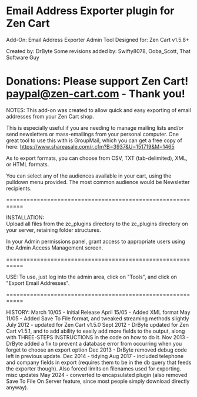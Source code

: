 # Email Address Exporter plugin for Zen Cart 

Add-On: Email Address Exporter Admin Tool
Designed for: Zen Cart v1.5.8+ 

Created by: DrByte
Some revisions added by: Swifty8078, Ooba_Scott, That Software Guy 

Donations:  Please support Zen Cart!  paypal@zen-cart.com  - Thank you!
===========================================================

NOTES:
This add-on was created to allow quick and easy exporting of email addresses from your Zen Cart shop.

This is especially useful if you are needing to manage mailing lists and/or send newsletters or mass-emailings from your personal computer.
One great tool to use this with is GroupMail, which you can get a free copy of here: https://www.shareasale.com/r.cfm?B=3937&U=151719&M=1465

As to export formats, you can choose from CSV, TXT (tab-delimited), XML, or HTML formats.

You can select any of the audiences available in your cart, using the pulldown menu provided.
The most common audience would be Newsletter recipients.

===========================================================

INSTALLATION:  
Upload all files from the zc_plugins directory to the zc_plugins directory on your server, retaining folder structures.

In your Admin permissions panel, grant access to appropriate users using the Admin Access Management screen.

===========================================================

USE:
To use, just log into the admin area, click on "Tools", and click on "Export Email Addresses".

===========================================================

HISTORY:
March 10/05 - Initial Release
April 15/05 - Added XML format
May 11/05   - Added Save To File format, and tweaked streaming methods slightly
July 2012 - updated for Zen Cart v1.5.0
Sept 2012 - DrByte updated for Zen Cart v1.5.1, and to add ability to easily add more fields to the output, along with THREE-STEPS INSTRUCTIONS in the code on how to do it.
Nov 2013 - DrByte added a fix to prevent a database error from occurring when you forget to choose an export option
Dec 2013 - DrByte removed debug code left in previous update.
Dec 2014 - tidying
Aug 2017 - included telephone and company fields in export (requires them to be in the db query that feeds the exporter though). Also forced limits on filenames used for exporting.
misc updates
May 2024 - converted to encapsulated plugin (also removed Save To File On Server feature, since most people simply download directly anyway).
